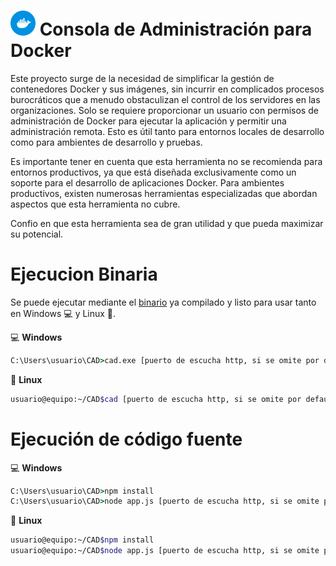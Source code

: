# <img src="https://github.com/bernardosegura/CAD/blob/master/icon.svg" alt="Logo Docker" style="width: 40px; height: 40px;" /> Consola de Administración para Docker

Este proyecto surge de la necesidad de simplificar la gestión de contenedores Docker y sus imágenes, sin incurrir en complicados procesos burocráticos que a menudo obstaculizan el control de los servidores en las organizaciones. Solo se requiere proporcionar un usuario con permisos de administración de Docker para ejecutar la aplicación y permitir una administración remota. Esto es útil tanto para entornos locales de desarrollo como para ambientes de desarrollo y pruebas.

Es importante tener en cuenta que esta herramienta no se recomienda para entornos productivos, ya que está diseñada exclusivamente como un soporte para el desarrollo de aplicaciones Docker. Para ambientes productivos, existen numerosas herramientas especializadas que abordan aspectos que esta herramienta no cubre.

Confio en que esta herramienta sea de gran utilidad y que pueda maximizar su potencial.

# Ejecucion Binaria
Se puede ejecutar mediante el [binario](https://github.com/bernardosegura/CAD/releases/tag/v0.1-Beta) ya compilado y listo para usar tanto en Windows 💻 y Linux 🐧.

💻 __Windows__
```cmd
C:\Users\usuario\CAD>cad.exe [puerto de escucha http, si se omite por default es 3000] 
```
🐧 __Linux__
```bash
usuario@equipo:~/CAD$cad [puerto de escucha http, si se omite por default es 3000] 
```

# Ejecución de código fuente

💻 __Windows__
```cmd
C:\Users\usuario\CAD>npm install 
C:\Users\usuario\CAD>node app.js [puerto de escucha http, si se omite por default es 3000] 
```
🐧 __Linux__
```bash
usuario@equipo:~/CAD$npm install
usuario@equipo:~/CAD$node app.js [puerto de escucha http, si se omite por default es 3000] 
```
